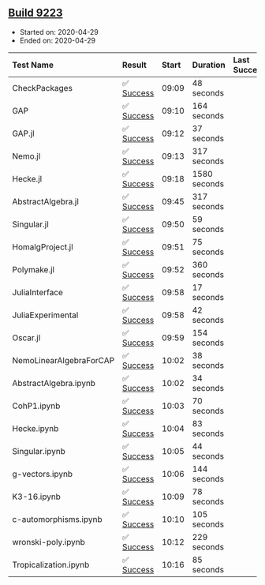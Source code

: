## [Build 9223](https://oscarci.mathematik.uni-kl.de/job/oscar/9223/)

* Started on: 2020-04-29
* Ended on: 2020-04-29

| Test Name    | Result | Start | Duration | Last Success | First Failure |
|:-------------|:-------|:------|:---------|:-------------|:--------------|
| CheckPackages | ✅ [Success](https://oscarci.mathematik.uni-kl.de/job/oscar/9223/artifact/logs/build-9223/CheckPackages.log) | 09:09 | 48 seconds |  |  |
| GAP | ✅ [Success](https://oscarci.mathematik.uni-kl.de/job/oscar/9223/artifact/logs/build-9223/GAP.log) | 09:10 | 164 seconds |  |  |
| GAP.jl | ✅ [Success](https://oscarci.mathematik.uni-kl.de/job/oscar/9223/artifact/logs/build-9223/GAP.jl.log) | 09:12 | 37 seconds |  |  |
| Nemo.jl | ✅ [Success](https://oscarci.mathematik.uni-kl.de/job/oscar/9223/artifact/logs/build-9223/Nemo.jl.log) | 09:13 | 317 seconds |  |  |
| Hecke.jl | ✅ [Success](https://oscarci.mathematik.uni-kl.de/job/oscar/9223/artifact/logs/build-9223/Hecke.jl.log) | 09:18 | 1580 seconds |  |  |
| AbstractAlgebra.jl | ✅ [Success](https://oscarci.mathematik.uni-kl.de/job/oscar/9223/artifact/logs/build-9223/AbstractAlgebra.jl.log) | 09:45 | 317 seconds |  |  |
| Singular.jl | ✅ [Success](https://oscarci.mathematik.uni-kl.de/job/oscar/9223/artifact/logs/build-9223/Singular.jl.log) | 09:50 | 59 seconds |  |  |
| HomalgProject.jl | ✅ [Success](https://oscarci.mathematik.uni-kl.de/job/oscar/9223/artifact/logs/build-9223/HomalgProject.jl.log) | 09:51 | 75 seconds |  |  |
| Polymake.jl | ✅ [Success](https://oscarci.mathematik.uni-kl.de/job/oscar/9223/artifact/logs/build-9223/Polymake.jl.log) | 09:52 | 360 seconds |  |  |
| JuliaInterface | ✅ [Success](https://oscarci.mathematik.uni-kl.de/job/oscar/9223/artifact/logs/build-9223/JuliaInterface.log) | 09:58 | 17 seconds |  |  |
| JuliaExperimental | ✅ [Success](https://oscarci.mathematik.uni-kl.de/job/oscar/9223/artifact/logs/build-9223/JuliaExperimental.log) | 09:58 | 42 seconds |  |  |
| Oscar.jl | ✅ [Success](https://oscarci.mathematik.uni-kl.de/job/oscar/9223/artifact/logs/build-9223/Oscar.jl.log) | 09:59 | 154 seconds |  |  |
| NemoLinearAlgebraForCAP | ✅ [Success](https://oscarci.mathematik.uni-kl.de/job/oscar/9223/artifact/logs/build-9223/NemoLinearAlgebraForCAP.log) | 10:02 | 38 seconds |  |  |
| AbstractAlgebra.ipynb | ✅ [Success](https://oscarci.mathematik.uni-kl.de/job/oscar/9223/artifact/logs/build-9223/AbstractAlgebra.ipynb.log) | 10:02 | 34 seconds |  |  |
| CohP1.ipynb | ✅ [Success](https://oscarci.mathematik.uni-kl.de/job/oscar/9223/artifact/logs/build-9223/CohP1.ipynb.log) | 10:03 | 70 seconds |  |  |
| Hecke.ipynb | ✅ [Success](https://oscarci.mathematik.uni-kl.de/job/oscar/9223/artifact/logs/build-9223/Hecke.ipynb.log) | 10:04 | 83 seconds |  |  |
| Singular.ipynb | ✅ [Success](https://oscarci.mathematik.uni-kl.de/job/oscar/9223/artifact/logs/build-9223/Singular.ipynb.log) | 10:05 | 44 seconds |  |  |
| g-vectors.ipynb | ✅ [Success](https://oscarci.mathematik.uni-kl.de/job/oscar/9223/artifact/logs/build-9223/g-vectors.ipynb.log) | 10:06 | 144 seconds |  |  |
| K3-16.ipynb | ✅ [Success](https://oscarci.mathematik.uni-kl.de/job/oscar/9223/artifact/logs/build-9223/K3-16.ipynb.log) | 10:09 | 78 seconds |  |  |
| c-automorphisms.ipynb | ✅ [Success](https://oscarci.mathematik.uni-kl.de/job/oscar/9223/artifact/logs/build-9223/c-automorphisms.ipynb.log) | 10:10 | 105 seconds |  |  |
| wronski-poly.ipynb | ✅ [Success](https://oscarci.mathematik.uni-kl.de/job/oscar/9223/artifact/logs/build-9223/wronski-poly.ipynb.log) | 10:12 | 229 seconds |  |  |
| Tropicalization.ipynb | ✅ [Success](https://oscarci.mathematik.uni-kl.de/job/oscar/9223/artifact/logs/build-9223/Tropicalization.ipynb.log) | 10:16 | 85 seconds |  |  |
